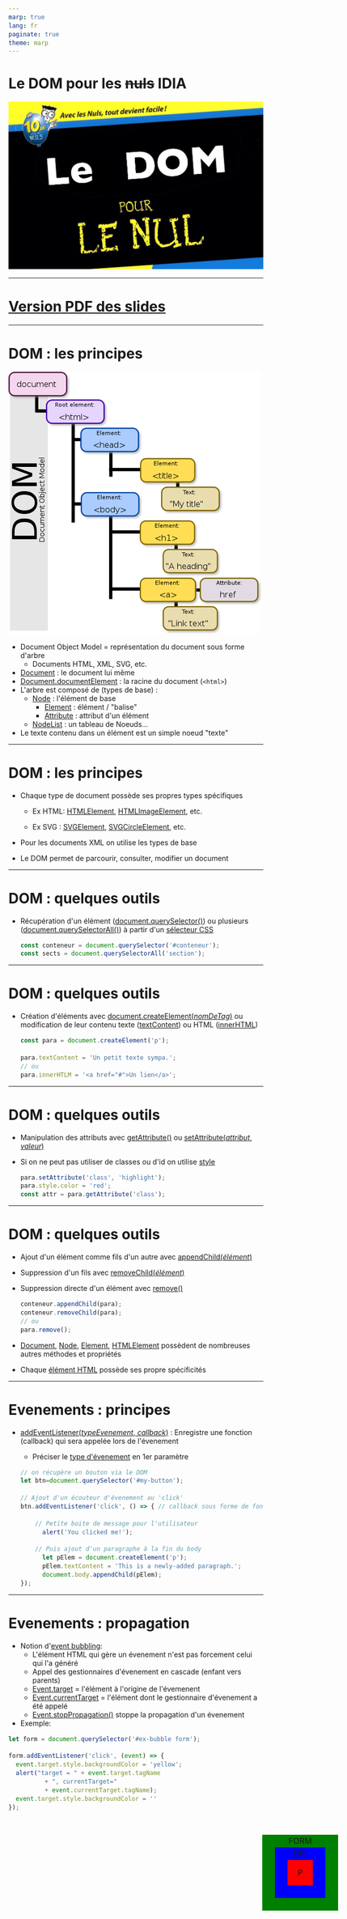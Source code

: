 ```yaml
---
marp: true
lang: fr
paginate: true
theme: marp
---
```


<!-- _paginate: skip -->
# Le DOM pour les ~~nuls~~ IDIA

![center height:20em](images/dom-nuls.jpg)

<!-- _footer: <span class='red'>*</span> M. PERREIRA DA SILVA -->

---

<!-- _paginate: skip -->
# [Version PDF des slides](pdf/dom.pdf)

---

# DOM : les principes

![bg fit right:40%](images/DOM.png)

- Document Object Model = représentation du document sous forme d'arbre
  - Documents HTML, XML, SVG, etc.
- [Document](https://developer.mozilla.org/fr/docs/Web/API/Document) : le document lui même
- [Document.documentElement](https://developer.mozilla.org/fr/docs/Web/API/Document/documentElement) : la racine du document (`<html>`)
- L'arbre est composé de (types de base) :
  - [Node](https://developer.mozilla.org/fr/docs/Web/API/Node) : l'élément de base 
    - [Element](https://developer.mozilla.org/fr/docs/Web/API/Element) : élément / "balise"
    - [Attribute](https://developer.mozilla.org/fr/docs/Web/API/Attr) : attribut d'un élément
  - [NodeList](https://developer.mozilla.org/fr/docs/Web/API/NodeList) : un tableau de Noeuds...
- Le texte contenu dans un élément est un simple noeud "texte"

---

# DOM : les principes

- Chaque type de document possède ses propres types spécifiques

  - Ex HTML: [HTMLElement](https://developer.mozilla.org/fr/docs/Web/API/HTMLElement), [HTMLImageElement](https://developer.mozilla.org/fr/docs/Web/API/HTMLImageElement), etc.

  - Ex SVG :  [SVGElement](https://developer.mozilla.org/fr/docs/Web/API/SVGElement), [SVGCircleElement](https://developer.mozilla.org/en-US/docs/Web/API/SVGCircleElement), etc.

- Pour les documents XML on utilise les types de base

- Le DOM permet de parcourir, consulter, modifier un document

---

# DOM : quelques outils

- Récupération d'un élément ([document.querySelector()](https://developer.mozilla.org/fr/docs/Web/API/Document/querySelector)) ou plusieurs ([document.querySelectorAll()](https://developer.mozilla.org/fr/docs/Web/API/Document/querySelectorAll)) à partir d'un [sélecteur CSS](https://developer.mozilla.org/fr/docs/Web/CSS/Sélecteurs_CSS)

  ```javascript
  const conteneur = document.querySelector('#conteneur');
  const sects = document.querySelectorAll('section');
  ```

---

# DOM : quelques outils

- Création d'éléments avec [document.createElement(*nomDeTag*)](https://developer.mozilla.org/fr/docs/Web/API/Document/createElement) ou modification de leur contenu texte ([textContent](https://developer.mozilla.org/fr/docs/Web/API/Node/textContent)) ou HTML ([innerHTML](https://developer.mozilla.org/fr/docs/Web/API/Element/innertHTML))

  ```javascript
  const para = document.createElement('p');

  para.textContent = 'Un petit texte sympa.';
  // ou
  para.innerHTLM = '<a href="#">Un lien</a>';
  ```

---

# DOM : quelques outils

- Manipulation des attributs avec [getAttribute()](https://developer.mozilla.org/fr/docs/Web/API/Element/getAttribute) ou [setAttribute(*attribut*, *valeur*)](https://developer.mozilla.org/fr/docs/Web/API/Element/setAttribute)

- Si on ne peut pas utiliser de classes ou d'id on utilise [style](https://developer.mozilla.org/fr/docs/Web/API/HTMLElement/style)
  
  ```javascript
  para.setAttribute('class', 'highlight');
  para.style.color = 'red';
  const attr = para.getAttribute('class');
  ```

---

# DOM : quelques outils

- Ajout d'un élément comme fils d'un autre avec [appendChild(*élément*)](https://developer.mozilla.org/fr/docs/Web/API/Node/appendChild)

- Suppression d'un fils avec [removeChild(*élément*)](https://developer.mozilla.org/fr/docs/Web/API/Node/removeChild)

- Suppression directe d'un élément avec [remove()](https://developer.mozilla.org/fr/docs/Web/API/ChildNode/remove)

  ```javascript
  conteneur.appendChild(para);
  conteneur.removeChild(para);
  // ou
  para.remove();
  ```

- [Document](https://developer.mozilla.org/fr/docs/Web/API/Document), [Node](https://developer.mozilla.org/fr/docs/Web/API/Node), [Element](https://developer.mozilla.org/fr/docs/Web/API/Element), [HTMLElement](https://developer.mozilla.org/fr/docs/Web/API/HTMLElement)  possèdent de nombreuses autres méthodes et propriétés

- Chaque [élément HTML](https://developer.mozilla.org/fr/docs/Web/API/Document_Object_Model#interfaces_des_éléments_html) possède ses propre spécificités

---

# Evenements : principes

- [addEventListener(*typeEvenement*, *callback*)](https://developer.mozilla.org/fr/docs/Web/API/EventTarget/addEventListener) : Enregistre une fonction (callback) qui sera appelée lors de l'évenement

  - Préciser le [type d'évenement](https://developer.mozilla.org/fr/docs/Web/Events) en 1er paramètre

  ```javascript
  // on récupère un bouton via le DOM
  let btn=document.querySelector('#my-button');

  // Ajout d'un écouteur d'évenement au 'click'
  btn.addEventListener('click', () => { // callback sous forme de fonction flèche

      // Petite boite de message pour l'utilisateur
        alert('You clicked me!');

      // Puis ajout d'un paragraphe à la fin du body
        let pElem = document.createElement('p');
        pElem.textContent = 'This is a newly-added paragraph.';
        document.body.appendChild(pElem);
  });
  ```

---

# Evenements : propagation

- Notion d'[event bubbling](https://developer.mozilla.org/fr/docs/Apprendre/JavaScript/Building_blocks/Evènements#le_bouillonnement_et_la_capture):
  - L'élément HTML qui gère un évenement n'est pas forcement celui qui l'a généré
  - Appel des gestionnaires d'évenement en cascade (enfant vers parents)
  - [Event.target](https://developer.mozilla.org/fr/docs/Web/API/Event/target) = l'élément à l'origine de l'évemenent
  - [Event.currentTarget](https://developer.mozilla.org/fr/docs/Web/API/Event/currentTarget) = l'élément dont le gestionnaire d'évenement a été appelé
  - [Event.stopPropagation()](https://developer.mozilla.org/fr/docs/Web/API/Event/stopPropagation) stoppe la propagation d'un évenement
- Exemple:

<div class='pure-g'>
<div class='pure-u-2-3'>

```Javascript
let form = document.querySelector('#ex-bubble form');

form.addEventListener('click', (event) => {
  event.target.style.backgroundColor = 'yellow';
  alert("target = " + event.target.tagName 
          + ", currentTarget=" 
          + event.currentTarget.tagName);
  event.target.style.backgroundColor = ''
});
```

</div>
<div class='pure-u-1-3'>

<div id="ex-bubble">
<form id="form">FORM
    <div>DIV
      <p>P</p>
    </div>
</form>
</div>

<style>
#ex-bubble form {
  background-color: green;
  position: relative;
  width: 150px;
  height: 150px;
  text-align: center;
  cursor: pointer;
}

#ex-bubble div {
  background-color: blue;
  position: absolute;
  top: 25px;
  left: 25px;
  width: 100px;
  height: 100px;
}

#ex-bubble p {
  background-color: red;
  position: absolute;
  top: 25px;
  left: 25px;
  width: 50px;
  height: 50px;
  line-height: 50px;
  margin: 0;
}

#ex-bubble {
  margin-top: 2em;
  line-height: 25px;
  font-size: 16px;
  position: absolute;
  right: 5em;
}
</style>

</div>
</div>